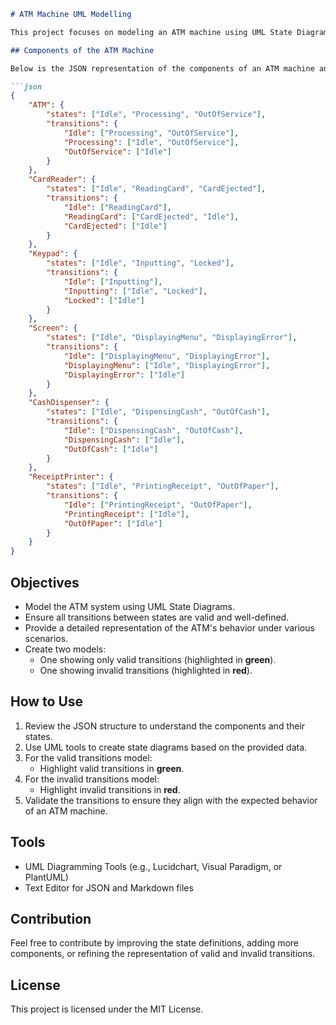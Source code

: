 ```markdown
# ATM Machine UML Modelling

This project focuses on modeling an ATM machine using UML State Diagrams in detail. The primary goal is to represent the valid and invalid transitions between the various components of the ATM system.

## Components of the ATM Machine

Below is the JSON representation of the components of an ATM machine and the valid states for each component:

```json
{
    "ATM": {
        "states": ["Idle", "Processing", "OutOfService"],
        "transitions": {
            "Idle": ["Processing", "OutOfService"],
            "Processing": ["Idle", "OutOfService"],
            "OutOfService": ["Idle"]
        }
    },
    "CardReader": {
        "states": ["Idle", "ReadingCard", "CardEjected"],
        "transitions": {
            "Idle": ["ReadingCard"],
            "ReadingCard": ["CardEjected", "Idle"],
            "CardEjected": ["Idle"]
        }
    },
    "Keypad": {
        "states": ["Idle", "Inputting", "Locked"],
        "transitions": {
            "Idle": ["Inputting"],
            "Inputting": ["Idle", "Locked"],
            "Locked": ["Idle"]
        }
    },
    "Screen": {
        "states": ["Idle", "DisplayingMenu", "DisplayingError"],
        "transitions": {
            "Idle": ["DisplayingMenu", "DisplayingError"],
            "DisplayingMenu": ["Idle", "DisplayingError"],
            "DisplayingError": ["Idle"]
        }
    },
    "CashDispenser": {
        "states": ["Idle", "DispensingCash", "OutOfCash"],
        "transitions": {
            "Idle": ["DispensingCash", "OutOfCash"],
            "DispensingCash": ["Idle"],
            "OutOfCash": ["Idle"]
        }
    },
    "ReceiptPrinter": {
        "states": ["Idle", "PrintingReceipt", "OutOfPaper"],
        "transitions": {
            "Idle": ["PrintingReceipt", "OutOfPaper"],
            "PrintingReceipt": ["Idle"],
            "OutOfPaper": ["Idle"]
        }
    }
}
```

## Objectives

- Model the ATM system using UML State Diagrams.
- Ensure all transitions between states are valid and well-defined.
- Provide a detailed representation of the ATM's behavior under various scenarios.
- Create two models:
  - One showing only valid transitions (highlighted in **green**).
  - One showing invalid transitions (highlighted in **red**).

## How to Use

1. Review the JSON structure to understand the components and their states.
2. Use UML tools to create state diagrams based on the provided data.
3. For the valid transitions model:
   - Highlight valid transitions in **green**.
4. For the invalid transitions model:
   - Highlight invalid transitions in **red**.
5. Validate the transitions to ensure they align with the expected behavior of an ATM machine.

## Tools

- UML Diagramming Tools (e.g., Lucidchart, Visual Paradigm, or PlantUML)
- Text Editor for JSON and Markdown files

## Contribution

Feel free to contribute by improving the state definitions, adding more components, or refining the representation of valid and invalid transitions.

## License

This project is licensed under the MIT License.
```